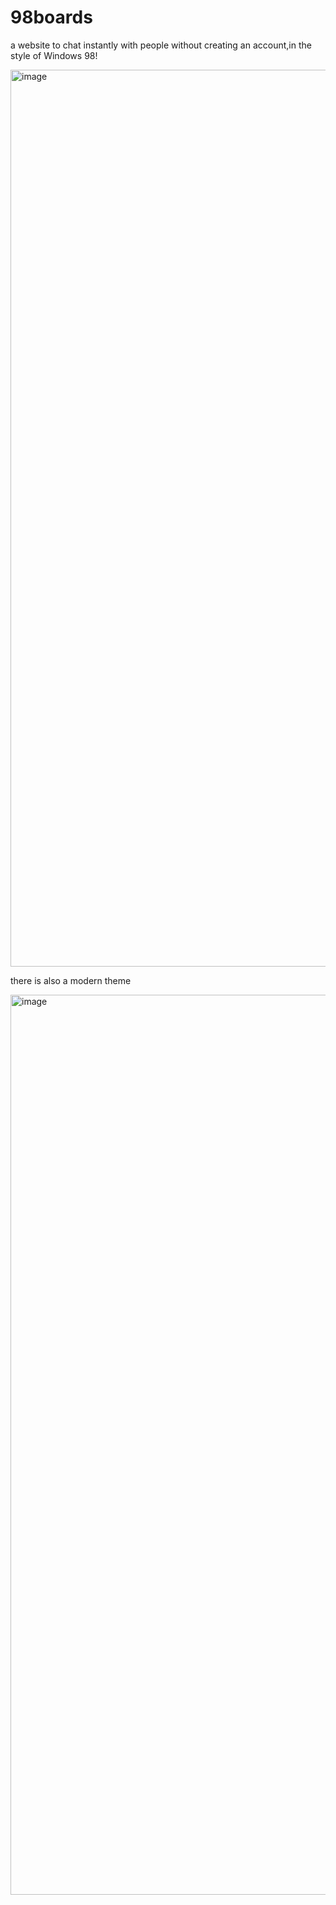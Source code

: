 # 98boards

a website to chat instantly with people without creating an account,in the style of Windows 98! 

<img width="1435" alt="image" src="https://github.com/jxhug/98boards/assets/72482214/15d84019-9485-4fd7-aebd-6e567bffdb6b">

there is also a modern theme

<img width="1440" alt="image" src="https://github.com/jxhug/98boards/assets/72482214/1e03c3e2-8bdc-459e-b603-92781b91d3c3">

